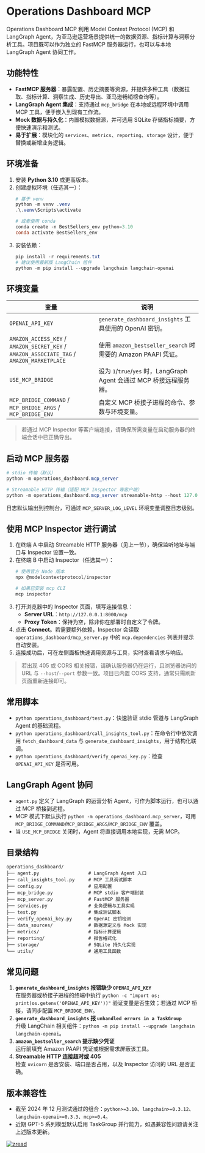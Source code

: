 # Operations Dashboard MCP

Operations Dashboard MCP 利用 Model Context Protocol (MCP) 和 LangGraph Agent，为亚马逊运营场景提供统一的数据资源、指标计算与洞察分析工具。项目既可以作为独立的 FastMCP 服务器运行，也可以与本地 LangGraph Agent 协同工作。

## 功能特性

- **FastMCP 服务器**：暴露配置、历史摘要等资源，并提供多种工具（数据拉取、指标计算、洞察生成、历史导出、亚马逊畅销榜查询等）。
- **LangGraph Agent 集成**：支持通过 `mcp_bridge` 在本地或远程环境中调用 MCP 工具，便于嵌入到现有工作流。
- **Mock 数据与持久化**：内置模拟数据源，并可选用 SQLite 存储指标摘要，方便快速演示和测试。
- **易于扩展**：模块化的 `services`、`metrics`、`reporting`、`storage` 设计，便于替换或新增业务逻辑。

## 环境准备

1. 安装 **Python 3.10** 或更高版本。
2. 创建虚拟环境（任选其一）：
   ```powershell
   # 基于 venv
   python -m venv .venv
   .\.venv\Scripts\activate

   # 或者使用 conda
   conda create -n BestSellers_env python=3.10
   conda activate BestSellers_env
   ```
3. 安装依赖：
   ```powershell
   pip install -r requirements.txt
   # 建议使用最新版 LangChain 组件
   python -m pip install --upgrade langchain langchain-openai
   ```

## 环境变量

| 变量 | 说明 |
| --- | --- |
| `OPENAI_API_KEY` | `generate_dashboard_insights` 工具使用的 OpenAI 密钥。 |
| `AMAZON_ACCESS_KEY` / `AMAZON_SECRET_KEY` / `AMAZON_ASSOCIATE_TAG` / `AMAZON_MARKETPLACE` | 使用 `amazon_bestseller_search` 时需要的 Amazon PAAPI 凭证。 |
| `USE_MCP_BRIDGE` | 设为 `1`/`true`/`yes` 时，LangGraph Agent 会通过 MCP 桥接远程服务器。 |
| `MCP_BRIDGE_COMMAND` / `MCP_BRIDGE_ARGS` / `MCP_BRIDGE_ENV` | 自定义 MCP 桥接子进程的命令、参数与环境变量。 |

> 若通过 MCP Inspector 等客户端连接，请确保所需变量在启动服务器的终端会话中已正确导出。

## 启动 MCP 服务器

```powershell
# stdio 传输（默认）
python -m operations_dashboard.mcp_server

# Streamable HTTP 传输（适配 MCP Inspector 等客户端）
python -m operations_dashboard.mcp_server streamable-http --host 127.0.0.1 --port 8000
```

日志默认输出到控制台，可通过 `MCP_SERVER_LOG_LEVEL` 环境变量调整日志级别。

## 使用 MCP Inspector 进行调试

1. 在终端 A 中启动 Streamable HTTP 服务器（见上一节），确保监听地址与端口与 Inspector 设置一致。
2. 在终端 B 中启动 Inspector（任选其一）：
   ```powershell
   # 使用官方 Node 版本
   npx @modelcontextprotocol/inspector

   # 如果已安装 mcp CLI
   mcp inspector
   ```
3. 打开浏览器中的 Inspector 页面，填写连接信息：
   - **Server URL**：`http://127.0.0.1:8000/mcp`
   - **Proxy Token**：保持为空，除非你在部署时自定义了令牌。
4. 点击 **Connect**。若需要额外依赖，Inspector 会读取 `operations_dashboard/mcp_server.py` 中的 `mcp.dependencies` 列表并提示自动安装。
5. 连接成功后，可在左侧面板快速调用资源与工具，实时查看请求与响应。

> 若出现 405 或 CORS 相关报错，请确认服务器仍在运行，且浏览器访问的 URL 与 `--host`/`--port` 参数一致。项目已内置 CORS 支持，通常只需刷新页面重新连接即可。

## 常用脚本

- `python operations_dashboard/test.py`：快速验证 stdio 管道与 LangGraph Agent 的基础流程。
- `python operations_dashboard/call_insights_tool.py`：在命令行中依次调用 `fetch_dashboard_data` 与 `generate_dashboard_insights`，用于结构化联调。
- `python operations_dashboard/verify_openai_key.py`：检查 `OPENAI_API_KEY` 是否可用。

## LangGraph Agent 协同

- `agent.py` 定义了 LangGraph 的运营分析 Agent，可作为脚本运行，也可以通过 MCP 桥接到远程。
- MCP 模式下默认执行 `python -m operations_dashboard.mcp_server`，可用 `MCP_BRIDGE_COMMAND`/`MCP_BRIDGE_ARGS`/`MCP_BRIDGE_ENV` 覆盖。
- 当 `USE_MCP_BRIDGE` 关闭时，Agent 将直接调用本地实现，无需 MCP。

## 目录结构

```
operations_dashboard/
├── agent.py                  # LangGraph Agent 入口
├── call_insights_tool.py     # MCP 工具调试脚本
├── config.py                 # 应用配置
├── mcp_bridge.py             # MCP stdio 客户端封装
├── mcp_server.py             # FastMCP 服务器
├── services.py               # 业务逻辑与工具实现
├── test.py                   # 集成测试脚本
├── verify_openai_key.py      # OpenAI 密钥检测
├── data_sources/             # 数据源定义与 Mock 实现
├── metrics/                  # 指标计算逻辑
├── reporting/                # 报告格式化
├── storage/                  # SQLite 持久化实现
└── utils/                    # 通用工具函数
```

## 常见问题

1. **`generate_dashboard_insights` 报错缺少 `OPENAI_API_KEY`**  
   在服务器或桥接子进程的终端中执行 `python -c "import os; print(os.getenv('OPENAI_API_KEY'))"` 验证变量是否生效；若通过 MCP 桥接，请同步配置 `MCP_BRIDGE_ENV`。
2. **`generate_dashboard_insights` 报 `unhandled errors in a TaskGroup`**  
   升级 LangChain 相关组件：`python -m pip install --upgrade langchain langchain-openai`。
3. **`amazon_bestseller_search` 提示缺少凭证**  
   运行前填充 Amazon PAAPI 凭证或根据需求屏蔽该工具。
4. **Streamable HTTP 连接超时或 405**  
   检查 `uvicorn` 是否安装、端口是否占用，以及 Inspector 访问的 URL 是否正确。

## 版本兼容性

- 截至 2024 年 12 月测试通过的组合：`python>=3.10`、`langchain>=0.3.12`、`langchain-openai>=0.3.3`、`mcp>=0.4`。
- 近期 GPT-5 系列模型默认启用 TaskGroup 并行能力，如遇兼容性问题请关注上述版本更新。

[![zread](https://img.shields.io/badge/Ask_Zread-_.svg?style=flat&color=00b0aa&labelColor=000000&logoColor=ffffff)](https://zread.ai/gaochao0609/E-commerce-Assistant-agent)
